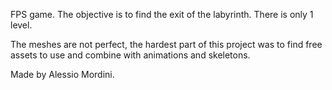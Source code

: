 FPS game.
The objective is to find the exit of the labyrinth.
There is only 1 level.

The meshes are not perfect, the hardest part of this project was to find free assets to use and combine with animations and skeletons.

Made by Alessio Mordini.
